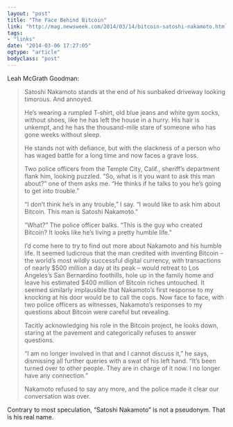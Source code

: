 ```yaml
---
layout: "post"
title: "The Face Behind Bitcoin"
link: "http://mag.newsweek.com/2014/03/14/bitcoin-satoshi-nakamoto.html"
tags: 
- "links"
date: "2014-03-06 17:27:05"
ogtype: "article"
bodyclass: "post"
---
```


Leah McGrath Goodman:

> Satoshi Nakamoto stands at the end of his sunbaked driveway looking timorous. And annoyed.
> 
> He’s wearing a rumpled T-shirt, old blue jeans and white gym socks, without shoes, like he has left the house in a hurry. His hair is unkempt, and he has the thousand-mile stare of someone who has gone weeks without sleep.
> 
> He stands not with defiance, but with the slackness of a person who has waged battle for a long time and now faces a grave loss.
> 
> Two police officers from the Temple City, Calif., sheriff’s department flank him, looking puzzled. “So, what is it you want to ask this man about?” one of them asks me. “He thinks if he talks to you he’s going to get into trouble.”
> 
> “I don’t think he’s in any trouble,” I say. “I would like to ask him about Bitcoin. This man is Satoshi Nakamoto.”
> 
> “What?” The police officer balks. “This is the guy who created Bitcoin? It looks like he’s living a pretty humble life.”
> 
> I’d come here to try to find out more about Nakamoto and his humble life. It seemed ludicrous that the man credited with inventing Bitcoin – the world’s most wildly successful digital currency, with transactions of nearly $500 million a day at its peak – would retreat to Los Angeles’s San Bernardino foothills, hole up in the family home and leave his estimated $400 million of Bitcoin riches untouched. It seemed similarly implausible that Nakamoto’s first response to my knocking at his door would be to call the cops. Now face to face, with two police officers as witnesses, Nakamoto’s responses to my questions about Bitcoin were careful but revealing.
> 
> Tacitly acknowledging his role in the Bitcoin project, he looks down, staring at the pavement and categorically refuses to answer questions.
> 
> “I am no longer involved in that and I cannot discuss it,” he says, dismissing all further queries with a swat of his left hand. “It’s been turned over to other people. They are in charge of it now. I no longer have any connection.”
> 
> Nakamoto refused to say any more, and the police made it clear our conversation was over.

Contrary to most speculation, “Satoshi Nakamoto” is not a pseudonym. That is his real name.